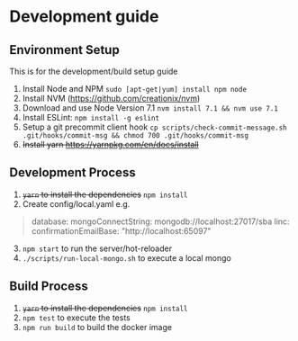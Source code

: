 # Development guide

## Environment Setup

This is for the development/build setup guide

1. Install Node and NPM `sudo [apt-get|yum] install npm node`
2. Install NVM (https://github.com/creationix/nvm)
3. Download and use Node Version 7.1 `nvm install 7.1 && nvm use 7.1`
4. Install ESLint: `npm install -g eslint`
5. Setup a git precommit client hook `cp scripts/check-commit-message.sh .git/hooks/commit-msg && chmod 700 .git/hooks/commit-msg`
6. ~~Install yarn https://yarnpkg.com/en/docs/install~~

## Development Process
1. ~~`yarn` to install the dependencies~~ `npm install`
2. Create config/local.yaml e.g.
>    database:
>        mongoConnectString: mongodb://localhost:27017/sba
>    linc:
>        confirmationEmailBase: "http://localhost:65097"
>
3. `npm start` to run the server/hot-reloader
4. `./scripts/run-local-mongo.sh` to execute a local mongo


## Build Process
1. ~~`yarn` to install the dependencies~~ `npm install`
3. `npm test` to execute the tests
4. `npm run build` to build the docker image

